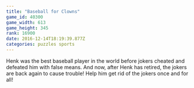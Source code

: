 ```yaml
---
title: "Baseball for Clowns"
game_id: 40300
game_width: 613
game_height: 345
rank: 16900
date: 2016-12-14T18:19:39.877Z
categories: puzzles sports
---
```

Henk was the best baseball player in the world before jokers cheated and defeated him with false means. And now, after Henk has retired, the jokers are back again to cause trouble! Help him get rid of the jokers once and for all!